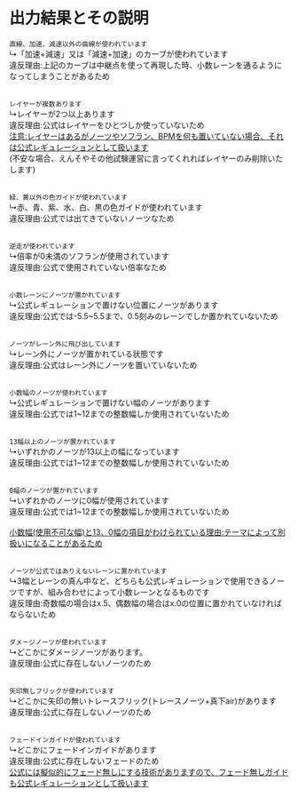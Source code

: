 # 出力結果とその説明

`直線、加速、減速以外の曲線が使われています`<br>
↳「加速+減速」又は「減速+加速」のカーブが使われています<br>
違反理由:上記のカーブは中継点を使って再現した時、小数レーンを通るようになってしまうことがあるため<br><br>

`レイヤーが複数あります`<br>
↳レイヤーが2つ以上あります<br>
違反理由:公式はレイヤーをひとつしか使っていないため<br>
<ins>注意:レイヤーはあるがノーツやソフラン、BPMを何も置いていない場合、それは公式レギュレーションとして扱います</ins><br>
(不安な場合、えんそやその他試験運営に言ってくれればレイヤーのみ削除いたします)<br><br>

`緑、黄以外の色ガイドが使われています`<br>
↳赤、青、紫、水、白、黒の色ガイドが使われています<br>
違反理由:公式では出てきていないノーツなため<br><br>

`逆走が使われています`<br>
↳倍率が0未満のソフランが使用されています<br>
違反理由:公式で使用されていない倍率なため<br><br>

`小数レーンにノーツが置かれています`<br>
↳公式レギュレーションで置けない位置にノーツがあります<br>
違反理由:公式では-5.5~5.5まで、0.5刻みのレーンでしか置かれていないため<br><br>

`ノーツがレーン外に飛び出しています`<br>
↳レーン外にノーツが置かれている状態です<br>
違反理由:公式はレーン外にノーツを置いていないため<br><br>

`小数幅のノーツが使われています`<br>
↳公式レギュレーションで置けない幅のノーツがあります<br>
違反理由:公式では1~12までの整数幅しか使用されていないため<br><br>

`13幅以上のノーツが置かれています`<br>
↳いずれかのノーツが13以上の幅になっています<br>
違反理由:公式では1~12までの整数幅しか使用されていないため<br><br>

`0幅のノーツが置かれています`<br>
↳いずれかのノーツに0幅が使用されています<br>
違反理由:公式では1~12までの整数幅しか使用されていないため<br><br>
<ins>小数幅(使用不可な幅)と13、0幅の項目がわけられている理由:テーマによって別扱いになることがあるため</ins><br><br>

`ノーツが公式ではありえないレーンに置かれています`<br>
↳3幅とレーンの真ん中など、どちらも公式レギュレーションで使用できるノーツですが、組み合わせによって小数レーンとなるものです<br>
違反理由:奇数幅の場合はx.5、偶数幅の場合はx.0の位置に置かれていなければならないため<br><br>

`ダメージノーツが使われています`<br>
↳どこかにダメージノーツがあります。<br>
違反理由:公式に存在しないノーツのため<br><br>

`矢印無しフリックが使われています`<br>
↳どこかに矢印の無いトレースフリック(トレースノーツ+真下air)があります<br>
違反理由:公式に存在しないノーツのため<br><br>

`フェードインガイドが使われています`<br>
↳どこかにフェードインガイドがあります<br>
違反理由:公式に存在しないフェードのため<br>
<ins>公式には擬似的にフェード無しにする技術がありますので、フェード無しガイドも公式レギュレーションとして扱います</ins>

